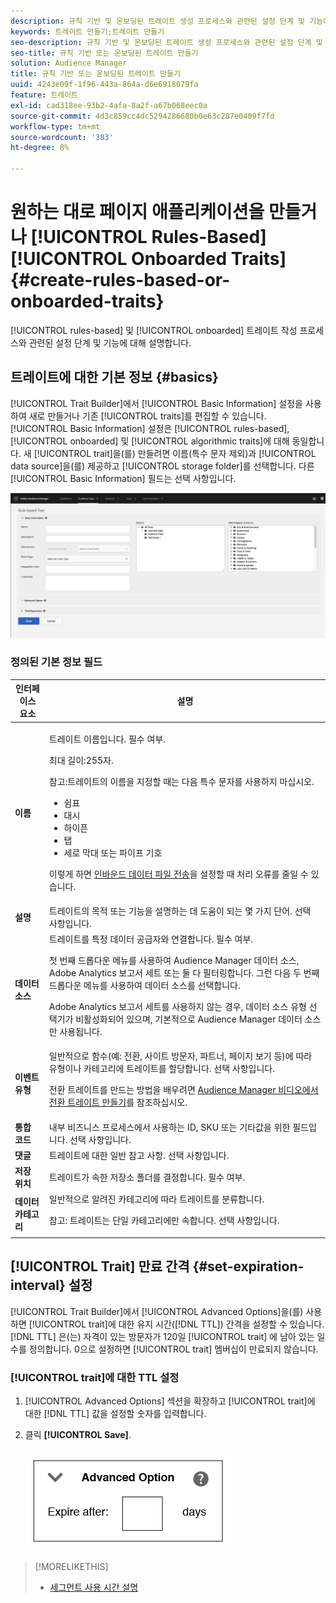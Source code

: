 ```yaml
---
description: 규칙 기반 및 온보딩된 트레이트 생성 프로세스와 관련된 설정 단계 및 기능에 대해 설명합니다.
keywords: 트레이트 만들기;트레이트 만들기
seo-description: 규칙 기반 및 온보딩된 트레이트 생성 프로세스와 관련된 설정 단계 및 기능에 대해 설명합니다.
seo-title: 규칙 기반 또는 온보딩된 트레이트 만들기
solution: Audience Manager
title: 규칙 기반 또는 온보딩된 트레이트 만들기
uuid: 4243e09f-1f96-443a-864a-d6e6918079fa
feature: 트레이트
exl-id: cad318ee-93b2-4afa-8a2f-a67b068eec0a
source-git-commit: 4d3c859cc4dc5294286680b0e63c287e0409f7fd
workflow-type: tm+mt
source-wordcount: '383'
ht-degree: 8%

---
```


# 원하는 대로 페이지 애플리케이션을 만들거나  [!UICONTROL Rules-Based][!UICONTROL Onboarded Traits]{#create-rules-based-or-onboarded-traits}

[!UICONTROL rules-based] 및 [!UICONTROL onboarded] 트레이트 작성 프로세스와 관련된 설정 단계 및 기능에 대해 설명합니다.

<!-- c_tb_rules_traits.xml -->

## 트레이트에 대한 기본 정보 {#basics}

[!UICONTROL Trait Builder]에서 [!UICONTROL Basic Information] 설정을 사용하여 새로 만들거나 기존 [!UICONTROL traits]를 편집할 수 있습니다. [!UICONTROL Basic Information] 설정은 [!UICONTROL rules-based], [!UICONTROL onboarded] 및 [!UICONTROL algorithmic traits]에 대해 동일합니다. 새 [!UICONTROL trait]을(를) 만들려면 이름(특수 문자 제외)과 [!UICONTROL data source]을(를) 제공하고 [!UICONTROL storage folder]를 선택합니다. 다른 [!UICONTROL Basic Information] 필드는 선택 사항입니다.

<!-- c_tb_basics.xml -->

![특성 만들기](assets/create-trait.png)

### 정의된 기본 정보 필드

<table id="table_42AEC7A5B22346C5BB996D2D36C56229"> 
 <thead> 
  <tr> 
   <th colname="col1" class="entry"> 인터페이스 요소 </th> 
   <th colname="col2" class="entry"> 설명 </th> 
  </tr> 
 </thead>
 <tbody> 
  <tr> 
   <td colname="col1"> <b><span class="uicontrol"> 이름 </span></b> </td> 
   <td colname="col2"> <p>트레이트 이름입니다. 필수 여부. </p> <p>최대 길이:255자. </p> <p> <p>참고:트레이트의 이름을 지정할 때는 다음 특수 문자를 사용하지 마십시오. 
      <ul id="ul_AB38A333F21A4AA9B5656CBA69BA65E3"> 
       <li id="li_0E5033B540BC41E799075845388E85A7">쉼표 </li> 
       <li id="li_B1A6C3E3FB98473A91E4675EE09460F0">대시 </li> 
       <li id="li_579302FE34B64FE0AE3C751012839229">하이픈 </li> 
       <li id="li_44890F738CC64E449CC2545D701ECBC7">탭 </li> 
       <li id="li_C203837501A94342923C99A7DAD1ED61">세로 막대 또는 파이프 기호 </li> 
      </ul> </p> </p> <p>이렇게 하면 <a href="../../integration/sending-audience-data/batch-data-transfer-explained/inbound-file-contents.md"> 인바운드 데이터 파일 전송</a>을 설정할 때 처리 오류를 줄일 수 있습니다. </p> </td> 
  </tr> 
  <tr> 
   <td colname="col1"> <b><span class="uicontrol"> 설명</span></b> </td> 
   <td colname="col2"> 트레이트의 목적 또는 기능을 설명하는 데 도움이 되는 몇 가지 단어. 선택 사항입니다. </td> 
  </tr> 
  <tr> 
   <td colname="col1"> <b><span class="uicontrol"> 데이터 소스</span></b> </td> 
   <td colname="col2"> 트레이트를 특정 데이터 공급자와 연결합니다. 필수 여부. <p>첫 번째 드롭다운 메뉴를 사용하여 Audience Manager 데이터 소스, Adobe Analytics 보고서 세트 또는 둘 다 필터링합니다. 그런 다음 두 번째 드롭다운 메뉴를 사용하여 데이터 소스를 선택합니다.</p><p> Adobe Analytics 보고서 세트를 사용하지 않는 경우, 데이터 소스 유형 선택기가 비활성화되어 있으며, 기본적으로 Audience Manager 데이터 소스만 사용됩니다.</p>  </td> 
  </tr>
   <tr> 
   <td colname="col1"> <b><span class="uicontrol"> 이벤트 유형</span></b> </td> 
   <td colname="col2"> 일반적으로 함수(예: 전환, 사이트 방문자, 파트너, 페이지 보기 등)에 따라 유형이나 카테고리에 트레이트를 할당합니다. 선택 사항입니다. <p> 전환 트레이트를 만드는 방법을 배우려면 <a href="https://docs.adobe.com/content/help/en/audience-manager-learn/tutorials/build-and-manage-audiences/traits-and-segments/creating-conversion-traits.html">Audience Manager 비디오에서 전환 트레이트 만들기</a>를 참조하십시오. </p></td> 
  </tr> 
  <tr> 
   <td colname="col1"> <b><span class="uicontrol"> 통합 코드</span></b> </td> 
   <td colname="col2"> 내부 비즈니스 프로세스에서 사용하는 ID, SKU 또는 기타값을 위한 필드입니다. 선택 사항입니다. </td> 
  </tr> 
  <tr> 
   <td colname="col1"> <b><span class="uicontrol"> 댓글</span></b> </td> 
   <td colname="col2"> 트레이트에 대한 일반 참고 사항. 선택 사항입니다. </td> 
  </tr> 
  <tr> 
   <td colname="col1"> <b><span class="uicontrol"> 저장 위치</span></b> </td> 
   <td colname="col2"> 트레이트가 속한 저장소 폴더를 결정합니다. 필수 여부. </td> 
  </tr> 
  <tr> 
   <td colname="col1"> <b><span class="uicontrol"> 데이터 카테고리</span></b> </td> 
   <td colname="col2"> 일반적으로 알려진 카테고리에 따라 트레이트를 분류합니다. <p>참고: 트레이트는 단일 카테고리에만 속합니다. 선택 사항입니다. </p> </td> 
  </tr> 
 </tbody> 
</table>

## [!UICONTROL Trait] 만료 간격 {#set-expiration-interval} 설정

[!UICONTROL Trait Builder]에서 [!UICONTROL Advanced Options]을(를) 사용하면 [!UICONTROL trait]에 대한 유지 시간([!DNL TTL]) 간격을 설정할 수 있습니다. [!DNL TTL] 은(는) 자격이 있는 방문자가 120일 [!UICONTROL trait] 에 남아 있는 일수를 정의합니다. 0으로 설정하면 [!UICONTROL trait] 멤버십이 만료되지 않습니다.

<!-- t_tb_ttl.xml -->

### [!UICONTROL trait]에 대한 TTL 설정

1. [!UICONTROL Advanced Options] 섹션을 확장하고 [!UICONTROL trait]에 대한 [!DNL TTL] 값을 설정할 숫자를 입력합니다.
1. 클릭 **[!UICONTROL Save]**.

   ![](assets/TTL.png)

>[!MORELIKETHIS]
>
>* [세그먼트 사용 시간 설명](../../features/traits/segment-ttl-explained.md)

